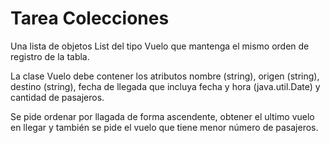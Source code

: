 # Tarea Colecciones

Una lista de objetos List del tipo Vuelo que mantenga el mismo orden de registro de la tabla.

La clase Vuelo debe contener los atributos nombre (string), origen (string), destino (string), fecha de llegada que incluya fecha y hora (java.util.Date) y cantidad de pasajeros.

Se pide ordenar por llagada de forma ascendente, obtener el ultimo vuelo en llegar y también se pide el vuelo que tiene menor número de pasajeros.
